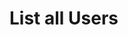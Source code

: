 # List all Users

<api-endpoint openapi-path="../../../../cat-php-api_openapi.json" method="GET" endpoint="/api/v1/users"/>
